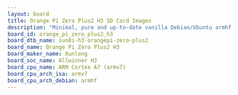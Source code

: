 ```yaml
---
layout: board
title: Orange Pi Zero Plus2 H3 SD Card Images
description: "Minimal, pure and up-to-date vanilla Debian/Ubuntu armhf SD card images for Orange Pi Zero Plus2 H3 by Xunlong, SoC: Allwinner H3, CPU ISA: armv7"
board_id: orange_pi_zero_plus2_h3
board_dtb_name: sun8i-h3-orangepi-zero-plus2
board_name: Orange Pi Zero Plus2 H3
board_maker_name: Xunlong
board_soc_name: Allwinner H3
board_cpu_name: ARM Cortex A7 (armv7)
board_cpu_arch_isa: armv7
board_cpu_arch_debian: armhf
---
```

